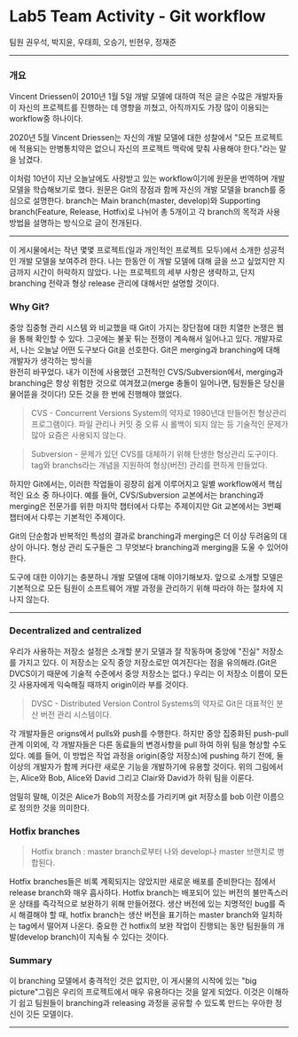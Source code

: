 # Lab5 Team Activity - Git workflow

팀원 권우석, 박지윤, 우태희, 오승기, 빈현우, 정재준  

---

### 개요  

  Vincent Driessen이 2010년 1월 5일 개발 모델에 대하여 적은 글은 수많은 개발자들이 자신의 프로젝트를 진행하는 데 영향을 끼쳤고, 아직까지도 가장 많이 이용되는 workflow중 하나이다.  
  
   
  2020년 5월 Vincent Driessen는 자신의 개발 모델에 대한 성찰에서 "모든 프로젝트에 적용되는 만병통치약은 없으니 자신의 프로젝트 맥락에 맞춰 사용해야 한다."라는 말을 남겼다.  
  
  
  이처럼 10년이 지난 오늘날에도 사랑받고 있는 workflow이기에 원문을 번역하며 개발 모델을 학습해보기로 했다. 원문은 Git의 장점과 함께 자신의 개발 모델을 branch를 중심으로 설명한다. branch는 Main branch(master, develop)와 Supporting branch(Feature, Release, Hotfix)로 나뉘어 총 5개이고 각 branch의 목적과 사용 방법을 설명하는 방식으로 글이 전개된다.  

---

  이 게시물에서는 작년 몇몇 프로젝트(일과 개인적인 프로젝트 모두)에서 소개한 성공적인 개발 모델을 보여주려 한다. 나는 한동안 이 개발 모델에 대해 글을 쓰고 싶었지만 지금까지 시간이 허락하지 않았다. 나는 프로젝트의 세부 사항은 생략하고, 단지 branching 전략과 형상 release 관리에 대해서만 설명할 것이다.

### Why Git?

  중앙 집중형 관리 시스템 와 비교했을 때 Git이 가지는 장단점에 대한 치열한 논쟁은 웹을 통해 확인할 수 있다. 그곳에는 불꽃 튀는 전쟁이 계속해서 일어나고 있다. 개발자로서, 나는 오늘날 어떤 도구보다 Git을 선호한다. Git은 merging과 branching에 대해 개발자가 생각하는 방식을  
완전히 바꾸었다. 내가 이전에 사용했던 고전적인 CVS/Subversion에서, merging과 branching은 항상 위험한 것으로 여겨졌고(merge 충돌이 일어나면, 팀원들은 당신을 물어뜯을 것이다!) 모든 것을 한 번에 진행해야 했었다.
  
  
> CVS - Concurrent Versions System의 약자로 1980년대 만들어진 형상관리 프로그램이다. 파일 관리나 커밋 중 오류 시 롤백이 되지 않는 등 기술적인 문제가 많아 요즘은 사용되지 않는다.  
  
  
> Subversion - 문제가 있던 CVS를 대체하기 위해 탄생한 형상관리 도구이다. tag와 branchs라는 개념을 지원하여 형상(버전) 관리를 편하게 만들었다.

  


  하지만 Git에서는, 이러한 작업들이 굉장히 쉽게 이루어지고 일별 workflow에서 핵심적인 요소 중 하나이다. 예를 들어, CVS/Subversion 교본에서는 branching과 merging은 전문가를 위한 마지막 챕터에서 다루는 주제이지만 Git 교본에서는 3번째 챕터에서 다루는 기본적인 주제이다.

Git의 단순함과 반복적인 특성의 결과로 branching과 merging은 더 이상 두려움의 대상이 아니다. 형상 관리 도구들은 그 무엇보다 branching과 merging을 도울 수 있어야 한다.


  도구에 대한 이야기는 충분하니 개발 모델에 대해 이야기해보자. 앞으로 소개할 모델은 기본적으로 모든 팀원이 소프트웨어 개발 과정을 관리하기 위해 따라야 하는 절차에 지나지 않는다.

---
### Decentralized and centralized

  우리가 사용하는 저장소 설정은 소개할 분기 모델과 잘 작동하며 중앙에 "진실" 저장소를 가지고 있다. 이 저장소는 오직 중앙 저장소로만 여겨진다는 점을 유의해라.(Git은 DVCS이기 때문에 기술적 수준에서 중앙 저장소는 없다.) 우리는 이 저장소 이름이 모든 깃 사용자에게 익숙해질 때까지 origin이라 부를 것이다.  

  
> DVSC - Distributed Version Control Systems의 약자로 Git은 대표적인 분산 버전 관리 시스템이다.  
  

  각 개발자들은 origns에서 pulls와 push를 수행한다. 하지만 중앙 집중화된 push-pull 관계 이외에, 각 개발자들은 다른 동료들의 변경사항을 pull 하여 하위 팀을 형상할 수도 있다. 예를 들어, 이 방법은 작업 과정을 origin(중앙 저장소)에 pushing 하기 전에, 둘 이상의 개발자가 함께 커다란 새로운 기능을 개발하기에 유용할 것이다. 위의 그림에서는, Alice와 Bob, Alice와 David 그리고 Clair와 David가 하위 팀을 이룬다.

  엄밀히 말해, 이것은 Alice가 Bob의 저장소를 가리키며 git 저장소를 bob 이란 이름으로 정의한 것을 의미한다.


### Hotfix branches
> Hotfix branch : master branch로부터 나와 develop나 master 브랜치로 병합된다.

  Hotfix branches들은 비록 계획되지는 않았지만 새로운 배포를 준비한다는 점에서 release branch와 매우 흡사하다. Hotfix branch는 배포되어 있는 버전의 불만족스러운 상태를 즉각적으로 보완하기 위해 만들어졌다. 생산 버전에 있는 치명적인 bug를 즉시 해결해야 할 때, hotfix branch는 생산 버전을 표기하는 master branch와 일치하는 tag에서 떨어져 나온다. 중요한 건 hotfix의 보완 작업이 진행되는 동안 팀원들의 개발(develop branch)이 지속될 수 있다는 것이다.

### Summary
  이 branching 모델에서 충격적인 것은 없지만, 이 게시물의 시작에 있는 "big picture"그림은 우리의 프로젝트에서 매우 유용하다는 것을 알게 되었다. 이것은 이해하기 쉽고 팀원들이 branching과 releasing 과정을 공유할 수 있도록 만드는 우아한 정신이 깃든 모델이다.

---
